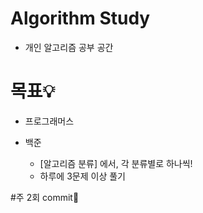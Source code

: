 # Algorithm Study
- 개인 알고리즘 공부 공간

# 목표💡

* 프로그래머스

* 백준 
	- [알고리즘 분류] 에서, 각 분류별로 하나씩!
	- 하루에 3문제 이상 풀기
  
 #주 2회 commit🌱
